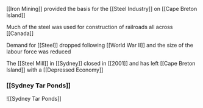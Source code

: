[[Iron Mining]] provided the basis for the [[Steel Industry]] on [[Cape Breton Island]]

Much of the steel was used for construction of railroads all across [[Canada]]

Demand for [[Steel]] dropped following [[World War II]] and the size of the labour force was reduced 

The [[Steel Mill]] in [[Sydney]] closed in [[2001]] and has left [[Cape Breton Island]] with a [[Depressed Economy]]

### [[Sydney Tar Ponds]]
![[Sydney Tar Ponds]]
